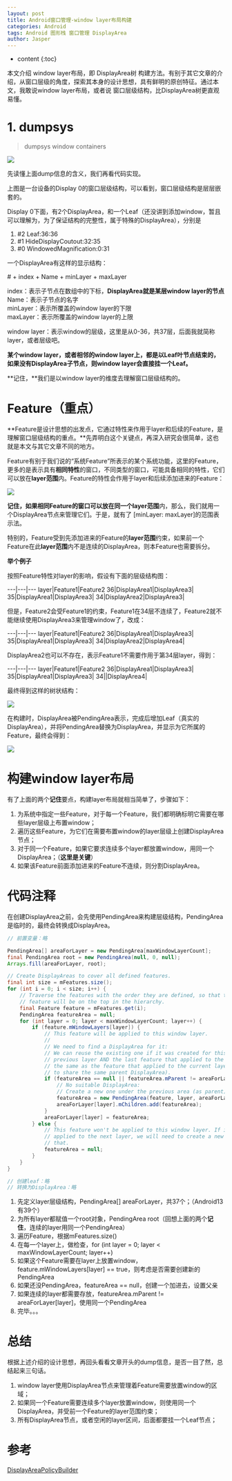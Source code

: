 ```yaml
---
layout: post
title: Android窗口管理-window layer布局构建
categories: Android
tags: Android 图形栈 窗口管理 DisplayArea
author: Jasper
---
```


* content
{:toc}

本文介绍 window layer布局，即 DisplayArea树 构建方法。有别于其它文章的介绍，从窗口层级的角度，探索其本身的设计思想，具有鲜明的原创特征。通过本文，我敢说window layer布局，或者说 窗口层级结构，比DisplayArea树更直观易懂。



# 1. dumpsys

> dumpsys window containers

![](/images/Android/framework/Android-DisplayArea-dump.png)

先读懂上面dump信息的含义，我们再看代码实现。

上图是一台设备的Display 0的窗口层级结构，可以看到，窗口层级结构是层层嵌套的。

Display 0下面，有2个DisplayArea，和一个Leaf（还没讲到添加window，暂且可以理解为，为了保证结构的完整性，属于特殊的DisplayArea），分别是  
1. #2 Leaf:36:36
2. #1 HideDisplayCoutout:32:35
3. #0 WindowedMagnification:0:31

一个DisplayArea有这样的显示结构：

\# + index + Name + minLayer + maxLayer

index：表示子节点在数组中的下标，**DisplayArea就是某层window layer的节点**  
Name：表示子节点的名字  
minLayer：表示所覆盖的window layer的下限  
maxLayer：表示所覆盖的window layer的上限

window layer：表示window的层级，这里是从0-36，共37层，后面我就简称layer，或者层级吧。

**某个window layer，或者相邻的window layer上，都是以Leaf叶节点结束的，如果没有DisplayArea子节点，则window layer会直接挂一个Leaf。**

**记住，**我们是以window layer的维度去理解窗口层级结构的。

# Feature（重点）

**Feature是设计思想的出发点，它通过特性来作用于layer和后续的Feature，是理解窗口层级结构的重点。**先弄明白这个关键点，再深入研究会很简单，这也就是本文与其它文章不同的地方。

Feature有别于我们说的“系统Feature”所表示的某个系统功能，这里的Feature，更多的是表示具有**相同特性**的窗口，不同类型的窗口，可能具备相同的特性，它们可以放在**layer范围**内。Feature的特性会作用于layer和后续添加进来的Feature：

![](/images/Android/framework/Android-DisplayArea-feature-action.png)

**记住，**如果相同Feature的窗口可以放在同一个**layer范围**内，那么，我们就用一个DisplayArea节点来管理它们。于是，就有了 \[minLayer: maxLayer\]的范围表示法。

特别的，Feature受到先添加进来的Feature的**layer范围**约束，如果前一个Feature在此**layer范围**内不是连续的DisplayArea，则本Feature也需要拆分。

**举个例子**

按照Feature特性对layer的影响，假设有下面的层级结构图：

---|---|---
layer|Feature1|Feature2
36|DisplayArea1|DisplayArea3|
35|DisplayArea1|DisplayArea3|
34|DisplayArea2|DisplayArea3|

但是，Feature2会受Feature1的约束，Feature1在34层不连续了，Feature2就不能继续使用DisplayArea3来管理window了，改成：

---|---|---
layer|Feature1|Feature2
36|DisplayArea1|DisplayArea3|
35|DisplayArea1|DisplayArea3|
34|DisplayArea2|DisplayArea4|

DisplayArea2也可以不存在，表示Feature1不需要作用于第34层layer，得到：

---|---|---
layer|Feature1|Feature2
36|DisplayArea1|DisplayArea3|
35|DisplayArea1|DisplayArea3|
34||DisplayArea4|

最终得到这样的树状结构： 

![](/images/Android/framework/Android-DisplayArea-tree.png)

在构建时，DisplayArea被PendingArea表示，完成后增加Leaf（真实的DisplayArea），并将PendingArea替换为DisplayArea，并显示为它所属的Feature，最终会得到：

![](/images/Android/framework/Android-DisplayArea-Feature-tree.png)

# 构建window layer布局

有了上面的两个**记住**要点，构建layer布局就相当简单了，步骤如下：

1. 为系统中指定一些Feature，对于每一个Feature，我们都明确标明它需要在哪些layer层级上布置window；
2. 遍历这些Feature，为它们在需要布置window的layer层级上创建DisplayArea节点；
3. 对于同一个Feature，如果它要求连续多个layer都放置window，用同一个DisplayArea；（**这里是关键**）
4. 如果该Feature前面添加进来的Feature不连续，则分割DisplayArea。

# 代码注释

在创建DisplayArea之前，会先使用PendingArea来构建层级结构，PendingArea是临时的，最终会转换成DisplayArea。

```java
// 前置变量：略

PendingArea[] areaForLayer = new PendingArea[maxWindowLayerCount];
final PendingArea root = new PendingArea(null, 0, null);
Arrays.fill(areaForLayer, root);

// Create DisplayAreas to cover all defined features.
final int size = mFeatures.size();
for (int i = 0; i < size; i++) {
    // Traverse the features with the order they are defined, so that the early defined
    // feature will be on the top in the hierarchy.
    final Feature feature = mFeatures.get(i);
    PendingArea featureArea = null;
    for (int layer = 0; layer < maxWindowLayerCount; layer++) {
        if (feature.mWindowLayers[layer]) {
            // This feature will be applied to this window layer.
            //
            // We need to find a DisplayArea for it:
            // We can reuse the existing one if it was created for this feature for the
            // previous layer AND the last feature that applied to the previous layer is
            // the same as the feature that applied to the current layer (so they are ok
            // to share the same parent DisplayArea).
            if (featureArea == null || featureArea.mParent != areaForLayer[layer]) {
                // No suitable DisplayArea:
                // Create a new one under the previous area (as parent) for this layer.
                featureArea = new PendingArea(feature, layer, areaForLayer[layer]);
                areaForLayer[layer].mChildren.add(featureArea);
            }
            areaForLayer[layer] = featureArea;
        } else {
            // This feature won't be applied to this window layer. If it needs to be
            // applied to the next layer, we will need to create a new DisplayArea for
            // that.
            featureArea = null;
        }
    }
}

// 创建leaf：略
// 转换为DisplayArea：略
```

1. 先定义layer层级结构，PendingArea[] areaForLayer，共37个；（Android13有39个）  
2. 为所有layer都赋值一个root对象，PendingArea root（回想上面的两个**记住**，连续的layer用同一个PendingArea）  
3. 遍历Feature，根据mFeatures.size()  
4. 在每一个layer上，做检查，for (int layer = 0; layer < maxWindowLayerCount; layer++)  
5. 如果这个Feature需要在layer上放置window，feature.mWindowLayers[layer] == true，则考虑是否需要创建新的PendingArea  
6. 如果还没PendingArea，featureArea == null，创建一个加进去，设置父亲  
7. 如果连续的layer都需要存放，featureArea.mParent != areaForLayer[layer]，使用同一个PendingArea  
8. 完毕。。。

# 总结

根据上述介绍的设计思想，再回头看看文章开头的dump信息，是否一目了然，总结起来三句话。

1. window layer使用DisplayArea节点来管理着Feature需要放置window的区域；
2. 如果同一个Feature需要连续多个layer放置window，则使用同一个DisplayArea，并受前一个Feature的layer范围约束；
3. 所有DisplayArea节点，或者空闲的layer区间，后面都要挂一个Leaf节点；

# 参考

[DisplayAreaPolicyBuilder](https://cs.android.com/android/platform/superproject/main/+/main:frameworks/base/services/core/java/com/android/server/wm/DisplayAreaPolicyBuilder.java)
